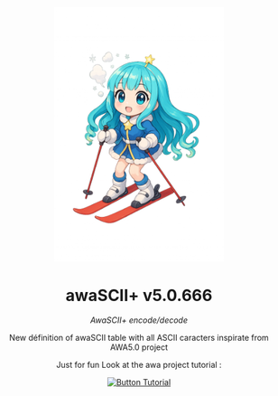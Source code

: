 
<div align = center >

<img
    width = 300
    src = 'Resources/awaSCII+.png'
/>

#   awaSCII+ v5.0.666


*AwaSCII+ encode/decode*
<br>

New définition of awaSCII table with all ASCII caracters
inspirate from AWA5.0 project

Just for fun Look at the awa project tutorial :
<!-- 

[![Button Website]][Website]   -->
[![Button Tutorial]][Tutorial]
<!-- 
[![Button Specification]][Specification]  
[![Button Development]][Development]

</div>

<br>
<br>



<br> -->

<!----------------------------------------------------------------------------->
<!-- 
[Button Specification]: https://img.shields.io/badge/Specification-3eb1c2?style=for-the-badge&logoColor=white&logo=GoogleDocs
[Specification]: Documentation/AWA5.0%20Specification.pdf

[Button Development]: https://img.shields.io/badge/Development-007ACC?style=for-the-badge&logoColor=white&logo=VisualStudioCode
[Development]: Documentation/Development.md

[Button Website]: https://img.shields.io/badge/Website-b19d2f?style=for-the-badge&logoColor=white&logo=ElasticStack
[Website]: https://temptempai.github.io/AWA5.0/ -->

[Button Tutorial]: https://img.shields.io/badge/Tutorial-b92319?style=for-the-badge&logoColor=white&logo=YouTube
[Tutorial]: https://www.youtube.com/watch?v=DY70AcaXq40

</div>


